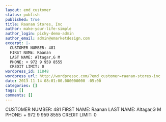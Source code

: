 ```yaml
---
layout: emd_customer
status: publish
published: true
title: Raanan Stores, Inc
author: make-your-life-simple
author_login: picky-demo-admin
author_email: admin@emarketdesign.com
excerpt: |-
  CUSTOMER NUMBER: 481
  FIRST NAME: Raanan
  LAST NAME: Altagar,G M
  PHONE: + 972 9 959 8555
  CREDIT LIMIT: 0
wordpress_id: 11848
wordpress_url: http://wordpressc.com/?emd_customer=raanan-stores-inc
date: 2013-11-14 08:01:00.000000000 -05:00
categories: []
tags: []
comments: []
---
```

CUSTOMER NUMBER: 481
FIRST NAME: Raanan
LAST NAME: Altagar,G M
PHONE: + 972 9 959 8555
CREDIT LIMIT: 0
